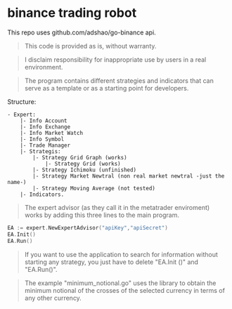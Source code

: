 # binance trading robot
This repo uses github.com/adshao/go-binance api.

> This code is provided as is, without warranty.

> I disclaim responsibility for inappropriate use by users in a real environment.

> The program contains different strategies and indicators that can serve as a template or as a starting point for developers.

Structure:
```
- Expert:
    |- Info Account
    |- Info Exchange
    |- Info Market Watch
    |- Info Symbol
    |- Trade Manager
    |- Strategis: 
        |- Strategy Grid Graph (works)
            |- Strategy Grid (works)
        |- Strategy Ichimoku (unfinished)
        |- Strategy Market Newtral (non real market newtral -just the name-)
        |- Strategy Moving Average (not tested)
    |- Indicators.
```

> The expert advisor (as they call it in the metatrader enviroment) works by adding this three lines to the main program.
```go 
EA := expert.NewExpertAdvisor("apiKey","apiSecret")
EA.Init()
EA.Run()
```

> If you want to use the application to search for information without starting any strategy, you just have to delete "EA.Init ()" and "EA.Run()". 

>The example "minimum_notional.go" uses the library to obtain the minimum notional of the crosses of the selected currency in terms of any other currency.
